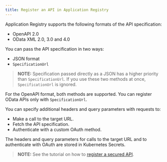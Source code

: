 ```yaml
---
title: Register an API in Application Registry
---
```


Application Registry supports the following formats of the API specification:
- OpenAPI 2.0
- OData XML 2.0, 3.0 and 4.0

You can pass the API specification in two ways:
- JSON format
- `SpecificationUrl`

>**NOTE:** Specification passed directly as a JSON has a higher priority than `SpecificationUrl`. If you use these two methods at once, `SpecificationUrl` is ignored.

For the OpenAPI format, both methods are supported.
You can register OData APIs only with `SpecificationUrl`.

You can specify additional headers and query parameters with requests to:
- Make a call to the target URL.
- Fetch the API specification.
- Authenticate with a custom OAuth method.

The headers and query parameters for calls to the target URL and to authenticate with OAuth are stored in Kubernetes Secrets.

>**NOTE:** See the tutorial on how to [register a secured API](../../03-tutorials/application-connectivity/ac-05-register-secured-api.md).
